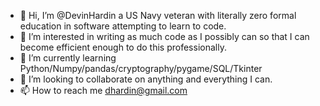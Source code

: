 - 👋 Hi, I’m @DevinHardin a US Navy veteran with literally zero formal education in software attempting to learn to code.
- 👀 I’m interested in writing as much code as I possibly can so that I can become efficient enough to do this professionally.
- 🌱 I’m currently learning Python/Numpy/pandas/cryptography/pygame/SQL/Tkinter
- 💞️ I’m looking to collaborate on anything and everything I can.
- 📫 How to reach me dhardin@gmail.com

<!---
DevinHardin/DevinHardin is a ✨ special ✨ repository because its `README.md` (this file) appears on your GitHub profile.
You can click the Preview link to take a look at your changes.
--->
